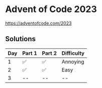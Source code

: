 # Advent of Code 2023

<https://adventofcode.com/2023>

## Solutions

| Day | Part 1 | Part 2 | Difficulty |
|---|---|---| --- |
| 1 | ✅ | ✅ | Annoying |
| 2 | ✅ | ✅ | Easy |
| 3 | -- | -- | -- |
